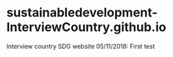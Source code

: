 # sustainabledevelopment-InterviewCountry.github.io
Interview country SDG website
05/11/2018: First test
